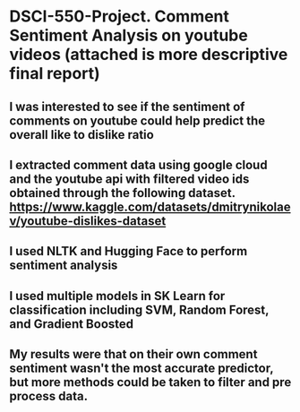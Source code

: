 # DSCI-550-Project. Comment Sentiment Analysis on youtube videos (attached is more descriptive final report)
## I was interested to see if the sentiment of comments on youtube could help predict the overall like to dislike ratio
## I extracted comment data using google cloud and the youtube api with filtered video ids obtained through the following dataset. https://www.kaggle.com/datasets/dmitrynikolaev/youtube-dislikes-dataset
## I used NLTK and Hugging Face to perform sentiment analysis
## I used multiple models in SK Learn for classification including SVM, Random Forest, and Gradient Boosted
## My results were that on their own comment sentiment wasn't the most accurate predictor, but more methods could be taken to filter and pre process data.
